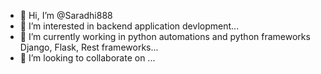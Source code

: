- 👋 Hi, I’m @Saradhi888
- 👀 I’m interested in backend application devlopment...
- 🌱 I’m currently working in python automations and python frameworks Django, Flask, Rest frameworks...
- 💞️ I’m looking to collaborate on ...

<!---
Saradhi888/Saradhi888 is a ✨ special ✨ repository because its `README.md` (this file) appears on your GitHub profile.
You can click the Preview link to take a look at your changes.
--->
